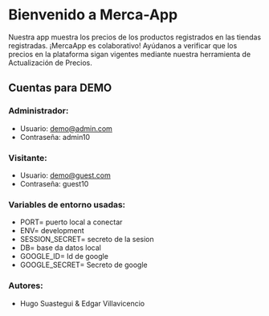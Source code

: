 # Bienvenido a Merca-App

Nuestra app muestra los precios de los productos registrados en las tiendas registradas.
¡MercaApp es colaborativo! Ayúdanos a verificar que los precios en la plataforma sigan vigentes mediante nuestra herramienta de Actualización de Precios.

## Cuentas para DEMO

### Administrador: 
- Usuario: demo@admin.com
- Contraseña: admin10

### Visitante: 
- Usuario: demo@guest.com
- Contraseña: guest10

### Variables de entorno usadas:
- PORT= puerto local a conectar
- ENV= development
- SESSION_SECRET= secreto de la sesion
- DB= base da datos local
- GOOGLE_ID= Id de google
- GOOGLE_SECRET= Secreto de google

### Autores:
- Hugo Suastegui & Edgar Villavicencio
